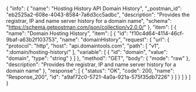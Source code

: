 {
  "info": {
    "name": "Hosting History API Domain History",
    "_postman_id": "eb2525a2-608e-4043-8584-7a6d3cc5adbc",
    "description": "Provides the registrar, IP and name server history for a domain name",
    "schema": "https://schema.getpostman.com/json/collection/v2.0.0/"
  },
  "item": [
    {
      "name": "Domain Hosting History",
      "item": [
        {
          "id": "f10c4d64-4114-46cf-9baf-a63b2f103753",
          "name": "domainHistory",
          "request": {
            "url": {
              "protocol": "http",
              "host": "api.domaintools.com",
              "path": [
                "v1",
                ":domain/hosting-history/"
              ],
              "variable": [
                {
                  "id": "domain",
                  "value": "domain",
                  "type": "string"
                }
              ]
            },
            "method": "GET",
            "body": {
              "mode": "raw"
            },
            "description": "Provides the registrar, IP and name server history for a domain name"
          },
          "response": [
            {
              "status": "OK",
              "code": 200,
              "name": "Response_200",
              "id": "a9af72c0-5721-4a0a-921a-575f35db7226"
            }
          ]
        }
      ]
    }
  ]
}